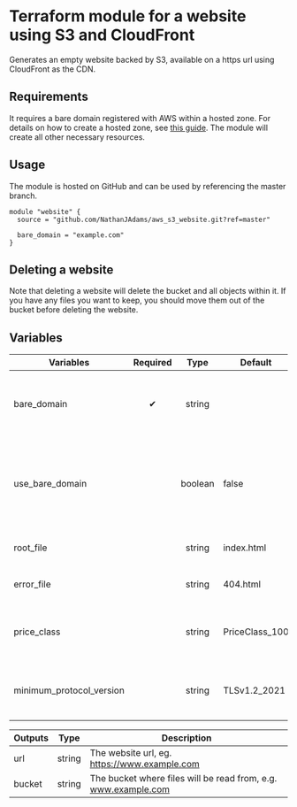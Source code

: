 # Terraform module for a website using S3 and CloudFront

Generates an empty website backed by S3, available on a https url using CloudFront as the CDN.

## Requirements
It requires a bare domain registered with AWS within a hosted zone.
For details on how to create a hosted zone, see [this guide](https://docs.aws.amazon.com/Route53/latest/DeveloperGuide/CreatingHostedZone.html).
The module will create all other necessary resources.

## Usage

The module is hosted on GitHub and can be used by referencing the master branch.

```hcl
module "website" {
  source = "github.com/NathanJAdams/aws_s3_website.git?ref=master"

  bare_domain = "example.com"
}
```

## Deleting a website
Note that deleting a website will delete the bucket and all objects within it.
If you have any files you want to keep, you should move them out of the bucket before deleting the website.

## Variables

| Variables                | Required |  Type   | Default        | Description                                                                                                                 |
|--------------------------|:--------:|:-------:|----------------|-----------------------------------------------------------------------------------------------------------------------------|
| bare_domain              |    ✔     | string  |                | Domain name without a www prefix or leading/trailing dots, eg. `example.com`                                                |
| use_bare_domain          |          | boolean | false          | Whether urls will be redirected to the bare domain. If false, the bare domain will be redirected to the www prefixed domain |
| root_file                |          | string  | index.html     | Bucket key of the root file object                                                                                          |
| error_file               |          | string  | 404.html       | Bucket key of the error file object                                                                                         |
| price_class              |          | string  | PriceClass_100 | CloudFront variable, one of [PriceClass_100, PriceClass_200, PriceClass_All]                                                |
| minimum_protocol_version |          | string  | TLSv1.2_2021   | CloudFront variable, one of [TLSv1.2_2018, TLSv1.2_2019, TLSv1.2_2021]                                                      |

| Outputs |  Type  | Description                                                    |
|---------|:------:|----------------------------------------------------------------|
| url     | string | The website url, eg. https://www.example.com                   |
| bucket  | string | The bucket where files will be read from, e.g. www.example.com |

